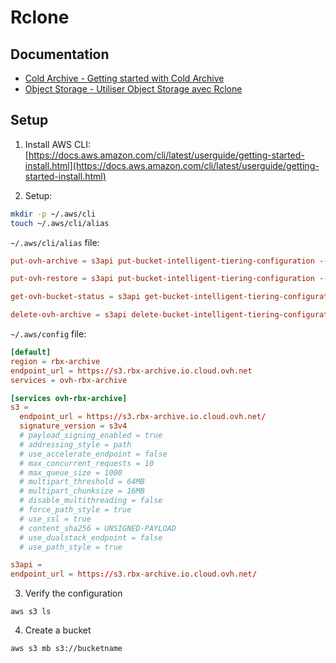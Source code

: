 # Rclone

## Documentation

- [Cold Archive - Getting started with Cold Archive](https://help.ovhcloud.com/csm/en-public-cloud-storage-cold-archive-getting-started?id=kb_article_view&sysparm_article=KB0047338)
- [Object Storage - Utiliser Object Storage avec Rclone](https://help.ovhcloud.com/csm/fr-public-cloud-storage-s3-rclone?id=kb_article_view&sysparm_article=KB0047465)

## Setup

1. Install AWS CLI: [https://docs.aws.amazon.com/cli/latest/userguide/getting-started-install.html](https://docs.aws.amazon.com/cli/latest/userguide/getting-started-install.html)

2. Setup:

```sh
mkdir -p ~/.aws/cli
touch ~/.aws/cli/alias
```

`~/.aws/cli/alias` file:

```conf
put-ovh-archive = s3api put-bucket-intelligent-tiering-configuration --id ovh-cold-archive --intelligent-tiering-configuration '{"Id": "ovh-cold-archive", "Status": "Enabled", "Tierings": [{"Days": 999,"AccessTier": "OVH_ARCHIVE"}]}' --bucket

put-ovh-restore = s3api put-bucket-intelligent-tiering-configuration --id ovh-cold-archive --intelligent-tiering-configuration '{"Id": "ovh-cold-archive", "Status": "Enabled", "Tierings": [{"Days": 999,"AccessTier": "OVH_RESTORE"}]}' --bucket

get-ovh-bucket-status = s3api get-bucket-intelligent-tiering-configuration --id ovh-cold-archive --bucket

delete-ovh-archive = s3api delete-bucket-intelligent-tiering-configuration --id ovh-cold-archive --bucket
```

`~/.aws/config` file:

```conf
[default]
region = rbx-archive
endpoint_url = https://s3.rbx-archive.io.cloud.ovh.net
services = ovh-rbx-archive

[services ovh-rbx-archive]
s3 =
  endpoint_url = https://s3.rbx-archive.io.cloud.ovh.net/
  signature_version = s3v4
  # payload_signing_enabled = true
  # addressing_style = path
  # use_accelerate_endpoint = false
  # max_concurrent_requests = 10
  # max_queue_size = 1000
  # multipart_threshold = 64MB
  # multipart_chunksize = 16MB
  # disable_multithreading = false
  # force_path_style = true
  # use_ssl = true
  # content_sha256 = UNSIGNED-PAYLOAD
  # use_dualstack_endpoint = false
  # use_path_style = true

s3api =
endpoint_url = https://s3.rbx-archive.io.cloud.ovh.net/
```

3. Verify the configuration

```
aws s3 ls
```

4. Create a bucket

```
aws s3 mb s3://bucketname
```
